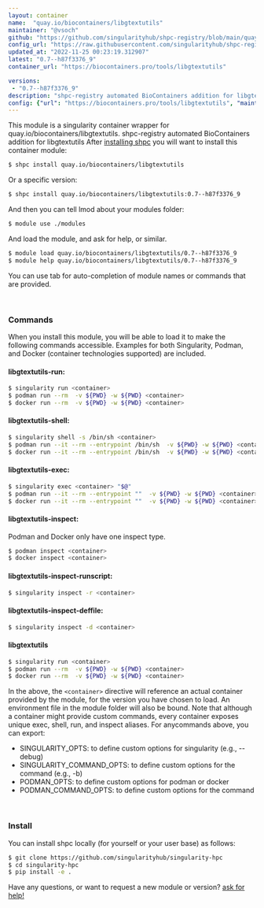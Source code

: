 ```yaml
---
layout: container
name:  "quay.io/biocontainers/libgtextutils"
maintainer: "@vsoch"
github: "https://github.com/singularityhub/shpc-registry/blob/main/quay.io/biocontainers/libgtextutils/container.yaml"
config_url: "https://raw.githubusercontent.com/singularityhub/shpc-registry/main/quay.io/biocontainers/libgtextutils/container.yaml"
updated_at: "2022-11-25 00:23:19.312907"
latest: "0.7--h87f3376_9"
container_url: "https://biocontainers.pro/tools/libgtextutils"

versions:
 - "0.7--h87f3376_9"
description: "shpc-registry automated BioContainers addition for libgtextutils"
config: {"url": "https://biocontainers.pro/tools/libgtextutils", "maintainer": "@vsoch", "description": "shpc-registry automated BioContainers addition for libgtextutils", "latest": {"0.7--h87f3376_9": "sha256:e0db5758a99daecf61134b07ec0d60f8086ec3be275199d0b9a2ac098bb985ec"}, "tags": {"0.7--h87f3376_9": "sha256:e0db5758a99daecf61134b07ec0d60f8086ec3be275199d0b9a2ac098bb985ec"}, "docker": "quay.io/biocontainers/libgtextutils"}
---
```


This module is a singularity container wrapper for quay.io/biocontainers/libgtextutils.
shpc-registry automated BioContainers addition for libgtextutils
After [installing shpc](#install) you will want to install this container module:


```bash
$ shpc install quay.io/biocontainers/libgtextutils
```

Or a specific version:

```bash
$ shpc install quay.io/biocontainers/libgtextutils:0.7--h87f3376_9
```

And then you can tell lmod about your modules folder:

```bash
$ module use ./modules
```

And load the module, and ask for help, or similar.

```bash
$ module load quay.io/biocontainers/libgtextutils/0.7--h87f3376_9
$ module help quay.io/biocontainers/libgtextutils/0.7--h87f3376_9
```

You can use tab for auto-completion of module names or commands that are provided.

<br>

### Commands

When you install this module, you will be able to load it to make the following commands accessible.
Examples for both Singularity, Podman, and Docker (container technologies supported) are included.

#### libgtextutils-run:

```bash
$ singularity run <container>
$ podman run --rm  -v ${PWD} -w ${PWD} <container>
$ docker run --rm  -v ${PWD} -w ${PWD} <container>
```

#### libgtextutils-shell:

```bash
$ singularity shell -s /bin/sh <container>
$ podman run --it --rm --entrypoint /bin/sh  -v ${PWD} -w ${PWD} <container>
$ docker run --it --rm --entrypoint /bin/sh  -v ${PWD} -w ${PWD} <container>
```

#### libgtextutils-exec:

```bash
$ singularity exec <container> "$@"
$ podman run --it --rm --entrypoint ""  -v ${PWD} -w ${PWD} <container> "$@"
$ docker run --it --rm --entrypoint ""  -v ${PWD} -w ${PWD} <container> "$@"
```

#### libgtextutils-inspect:

Podman and Docker only have one inspect type.

```bash
$ podman inspect <container>
$ docker inspect <container>
```

#### libgtextutils-inspect-runscript:

```bash
$ singularity inspect -r <container>
```

#### libgtextutils-inspect-deffile:

```bash
$ singularity inspect -d <container>
```



#### libgtextutils

```bash
$ singularity run <container>
$ podman run --rm  -v ${PWD} -w ${PWD} <container>
$ docker run --rm  -v ${PWD} -w ${PWD} <container>
```


In the above, the `<container>` directive will reference an actual container provided
by the module, for the version you have chosen to load. An environment file in the
module folder will also be bound. Note that although a container
might provide custom commands, every container exposes unique exec, shell, run, and
inspect aliases. For anycommands above, you can export:

 - SINGULARITY_OPTS: to define custom options for singularity (e.g., --debug)
 - SINGULARITY_COMMAND_OPTS: to define custom options for the command (e.g., -b)
 - PODMAN_OPTS: to define custom options for podman or docker
 - PODMAN_COMMAND_OPTS: to define custom options for the command

<br>

### Install

You can install shpc locally (for yourself or your user base) as follows:

```bash
$ git clone https://github.com/singularityhub/singularity-hpc
$ cd singularity-hpc
$ pip install -e .
```

Have any questions, or want to request a new module or version? [ask for help!](https://github.com/singularityhub/singularity-hpc/issues)